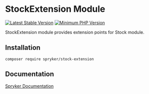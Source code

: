 # StockExtension Module
[![Latest Stable Version](https://poser.pugx.org/spryker/stock-extension/v/stable.svg)](https://packagist.org/packages/spryker/stock-extension)
[![Minimum PHP Version](https://img.shields.io/badge/php-%3E%3D%207.4-8892BF.svg)](https://php.net/)

StockExtension module provides extension points for Stock module.

## Installation

```
composer require spryker/stock-extension
```

## Documentation

[Spryker Documentation](https://documentation.spryker.com)
